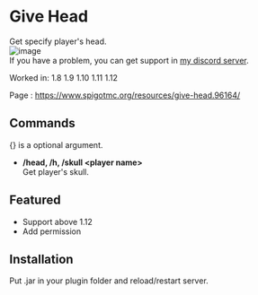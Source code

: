 # Give Head
Get specify player's head.  
![image](https://user-images.githubusercontent.com/51872161/133631615-775dba95-c2bb-4d61-a5b6-f25dbbda45a4.png)  
If you have a problem, you can get support in [my discord server](https://discord.gg/A8XtpJhHrV).

Worked in: 1.8 1.9 1.10 1.11 1.12

Page : https://www.spigotmc.org/resources/give-head.96164/

## Commands
{} is a optional argument.

* **/head, /h, /skull \<player name>**  
Get player's skull.

## Featured
* Support above 1.12
* Add permission

## Installation
Put .jar in your plugin folder and reload/restart server.
